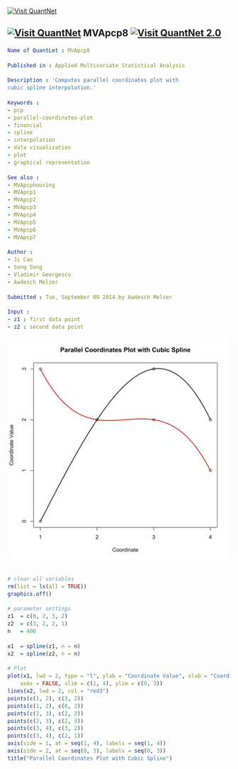 
[<img src="https://github.com/QuantLet/Styleguide-and-Validation-procedure/blob/master/pictures/banner.png" alt="Visit QuantNet">](http://quantlet.de/index.php?p=info)

## [<img src="https://github.com/QuantLet/Styleguide-and-Validation-procedure/blob/master/pictures/qloqo.png" alt="Visit QuantNet">](http://quantlet.de/) **MVApcp8** [<img src="https://github.com/QuantLet/Styleguide-and-Validation-procedure/blob/master/pictures/QN2.png" width="60" alt="Visit QuantNet 2.0">](http://quantlet.de/d3/ia)

```yaml
Name of QuantLet : MVApcp8

Published in : Applied Multivariate Statistical Analysis

Description : 'Computes parallel coordinates plot with
cubic spline interpolation.'

Keywords :
- pcp
- parallel-coordinates-plot
- financial
- spline
- interpolation
- data visualization
- plot
- graphical representation

See also :
- MVApcphousing
- MVApcp1
- MVApcp2
- MVApcp3
- MVApcp4
- MVApcp5
- MVApcp6
- MVApcp7

Author :
- Ji Cao
- Song Song
- Vladimir Georgescu
- Awdesch Melzer

Submitted : Tue, September 09 2014 by Awdesch Melzer

Input :
- z1 : first data point
- z2 : second data point
```

![Picture1](MVApcp8.png)


```r

# clear all variables
rm(list = ls(all = TRUE))
graphics.off()

# parameter settings
z1  = c(0, 2, 3, 2)
z2  = c(3, 2, 2, 1)
n   = 400

x1  = spline(z1, n = n)
x2  = spline(z2, n = n)

# Plot
plot(x1, lwd = 2, type = "l", ylab = "Coordinate Value", xlab = "Coordinate", frame = TRUE, 
    axes = FALSE, xlim = c(1, 4), ylim = c(0, 3))
lines(x2, lwd = 2, col = "red3")
points(c(1, 2), c(3, 2))
points(c(1, 2), c(0, 2))
points(c(2, 3), c(2, 2))
points(c(2, 3), c(2, 3))
points(c(3, 4), c(3, 2))
points(c(3, 4), c(2, 1))
axis(side = 1, at = seq(1, 4), labels = seq(1, 4))
axis(side = 2, at = seq(0, 3), labels = seq(0, 3))
title("Parallel Coordinates Plot with Cubic Spline") 

```
